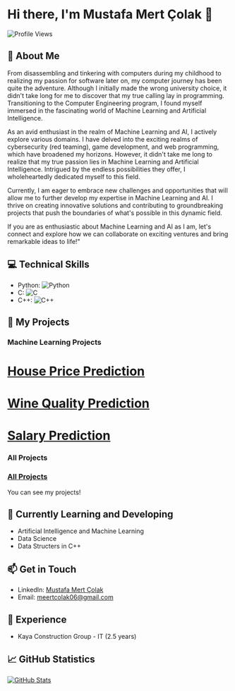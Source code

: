 # Hi there, I'm Mustafa Mert Çolak 👋

![Profile Views](https://komarev.com/ghpvc/?username=MertColakk&color=brightgreen)

## 🧠 About Me
From disassembling and tinkering with computers during my childhood to realizing my passion for software later on, my computer journey has been quite the adventure. Although I initially made the wrong university choice, it didn't take long for me to discover that my true calling lay in programming. Transitioning to the Computer Engineering program, I found myself immersed in the fascinating world of Machine Learning and Artificial Intelligence.

As an avid enthusiast in the realm of Machine Learning and AI, I actively explore various domains. I have delved into the exciting realms of cybersecurity (red teaming), game development, and web programming, which have broadened my horizons. However, it didn't take me long to realize that my true passion lies in Machine Learning and Artificial Intelligence. Intrigued by the endless possibilities they offer, I wholeheartedly dedicated myself to this field.

Currently, I am eager to embrace new challenges and opportunities that will allow me to further develop my expertise in Machine Learning and AI. I thrive on creating innovative solutions and contributing to groundbreaking projects that push the boundaries of what's possible in this dynamic field.

If you are as enthusiastic about Machine Learning and AI as I am, let's connect and explore how we can collaborate on exciting ventures and bring remarkable ideas to life!"

## 💻 Technical Skills

- Python: ![Python](https://img.shields.io/badge/Python-Advenced-blue)
- C: ![C](https://img.shields.io/badge/C-Advanced-blue)
- C++: ![C++](https://img.shields.io/badge/C++-Advanced-blue)

## 🚀 My Projects

### Machine Learning Projects
# [House Price Prediction](https://github.com/MertColakk/House_Price_Guesser)
# [Wine Quality Prediction](https://github.com/MertColakk/Wine_Quality)
# [Salary Prediction](https://github.com/MertColakk/Salary_Guesser)

### All Projects
### [All Projects](https://github.com/MertColakk?tab=repositories)

You can see my projects!

## 🌱 Currently Learning and Developing

- Artificial Intelligence and Machine Learning
- Data Science
- Data Structers in C++

## 📫 Get in Touch

- LinkedIn: [Mustafa Mert Çolak](https://www.linkedin.com/in/mustafa-mert-%C3%A7olak-548b3725a/)
- Email: meertcolak06@gmail.com

## 💼 Experience

- Kaya Construction Group - IT (2.5 years)

## 📈 GitHub Statistics

[![GitHub Stats](https://github-readme-stats.vercel.app/api?username=MertColakk&show_icons=true&count_private=true&hide=prs,issues&theme=radical)](https://github.com/anuraghazra/github-readme-stats)
